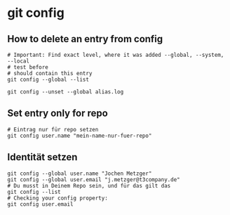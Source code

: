 # git config

## How to delete an entry from config 

```
# Important: Find exact level, where it was added --global, --system, --local 
# test before
# should contain this entry 
git config --global --list 

git config --unset --global alias.log
```

## Set entry only for repo 

```
# Eintrag nur für repo setzen
git config user.name "mein-name-nur-fuer-repo" 
```

## Identität setzen 

```
git config --global user.name "Jochen Metzger"
git config --global user.email "j.metzger@t3company.de"
# Du musst in Deinem Repo sein, und für das gilt das 
git config --list
# Checking your config property:
git config user.email
```
